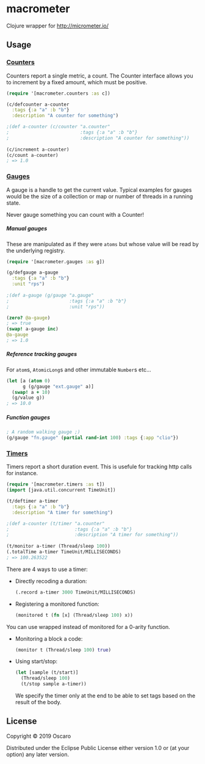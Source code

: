 # macrometer

Clojure wrapper for http://micrometer.io/

## Usage

### [Counters](http://micrometer.io/docs/concepts#_counters)

Counters report a single metric, a count.
The Counter interface allows you to increment by a fixed amount, which must be positive.

```clojure
(require '[macrometer.counters :as c])

(c/defcounter a-counter
  :tags {:a "a" :b "b"}
  :description "A counter for something")

;(def a-counter (c/counter "a.counter" 
;                          :tags {:a "a" :b "b"}
;                          :description "A counter for something")) 
  
(c/increment a-counter)
(c/count a-counter)
; => 1.0
```

### [Gauges](http://micrometer.io/docs/concepts#_gauges)

A gauge is a handle to get the current value.
Typical examples for gauges would be the size of a collection or map or number of threads in a running state.

Never gauge something you can count with a Counter!

##### Manual gauges

These are manipulated as if they were `atoms` but whose value will be read by the underlying registry.

```clojure
(require '[macrometer.gauges :as g])

(g/defgauge a-gauge
  :tags {:a "a" :b "b"}
  :unit "rps")
  
;(def a-gauge (g/gauge "a.gauge"
;                      :tags {:a "a" :b "b"}
;                      :unit "rps"))

(zero? @a-gauge)
; => true
(swap! a-gauge inc)
@a-gauge
; => 1.0
```

##### Reference tracking gauges
For `atom`s, `AtomicLong`s and other immutable `Number`s etc...

```clojure
(let [a (atom 0)
      g (g/gauge "ext.gauge" a)]
  (swap! a + 10)
  (g/value g))
; => 10.0
```

##### Function gauges 

```clojure
; A random walking gauge ;)
(g/gauge "fn.gauge" (partial rand-int 100) :tags {:app "clio"})
```

### [Timers](http://micrometer.io/docs/concepts#_timers)

Timers report a short duration event. This is usefule for tracking http calls for instance.

```clojure
(require '[macrometer.timers :as t])
(import [java.util.concurrent TimeUnit])

(t/deftimer a-timer
  :tags {:a "a" :b "b"}
  :description "A timer for something")

;(def a-counter (t/timer "a.counter" 
;                        :tags {:a "a" :b "b"}
;                        :description "A timer for something")) 
  
(t/monitor a-timer (Thread/sleep 100))
(.totalTime a-timer TimeUnit/MILLISECONDS)
; => 100.263522
```

There are 4 ways to use a timer:

  * Directly recoding a duration:
  
    ```clojure
    (.record a-timer 3000 TimeUnit/MILLISECONDS)
    ```
  
  * Registering a monitored function:

    ```clojure
    (monitored t (fn [x] (Thread/sleep 100) x))
    ```
  
  You can use wrapped instead of monitored for a 0-arity function.

  * Monitoring a block a code:

    ```clojure
    (monitor t (Thread/sleep 100) true)
    ```

  * Using start/stop:
  
    ```clojure
    (let [sample (t/start)]
      (Thread/sleep 100)
      (t/stop sample a-timer))
    ```
    
    We specify the timer only at the end to be able to set tags based on the result of the body.

## License

Copyright © 2019 Oscaro

Distributed under the Eclipse Public License either version 1.0 or (at
your option) any later version.
